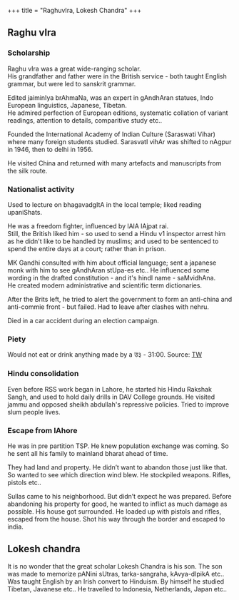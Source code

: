 +++
title = "RaghuvIra, Lokesh Chandra"
+++

## Raghu vIra
### Scholarship
Raghu vIra was a great wide-ranging scholar.  
His grandfather and father were in the British service - both taught English grammar, but were led to sanskrit grammar.

Edited jaiminIya brAhmaNa, was an expert in gAndhAran statues, Indo European linguistics, Japanese, Tibetan.  
He admired perfection of European editions, systematic collation of variant readings, attention to details, comparitive study etc..  

Founded the International Academy of Indian Culture (Saraswati Vihar) where many foreign students studied. SarasvatI vihAr was shifted to nAgpur in 1946, then to delhi in 1956.

He visited China and returned with many artefacts and manuscripts from the silk route. 

### Nationalist activity
Used to lecture on bhagavadgItA in the local temple; liked reading upaniShats.

He was a freedom fighter, influenced by lAlA lAjpat rai.  
Still, the British liked him - so used to send a Hindu v1 inspector arrest him as he didn't like to be handled by muslims; and used to be sentenced to spend the entire days at a court; rather than in prison.

MK Gandhi consulted with him about official language; sent a japanese monk with him to see gAndhAran stUpa-es etc.. He influenced some wording in the drafted constitution - and it's hindI name - saMvidhAna.  
He created modern administrative and scientific term dictionaries.

After the Brits left, he tried to alert the government to form an anti-china and anti-commie front -  but failed. Had to leave after clashes with nehru.

Died in a car accident during an election campaign.


### Piety
Would not eat or drink anything made by a उ३ - 31:00. Source: [TW](https://www.youtube.com/watch?v=MQziwu_pXfQ&t=170s)

### Hindu consolidation
Even before RSS work began in Lahore, he started his Hindu Rakshak Sangh, and used to hold daily drills in DAV College grounds. He visited jammu and opposed sheikh abdullah's repressive policies. Tried to improve slum people lives.

### Escape from lAhore
He was in pre partition TSP. He knew population exchange was coming. So he sent all his family to mainland bharat ahead of time.

They had land and property. He didn’t want to abandon those just like that. So wanted to see which direction wind blew. He stockpiled weapons. Rifles, pistols etc..

Sullas came to his neighborhood. But didn’t expect he was prepared. Before abandoning his property for good, he wanted to inflict as much damage as possible. His house got surrounded. He loaded up with pistols and rifles, escaped from the house. Shot his way through the border and escaped to india.


## Lokesh chandra
It is no wonder that the great scholar Lokesh Chandra is his son. The son was made to memorize pANini sUtras, tarka-sangraha, kAvya-dIpikA etc.. Was taught English by an Irish convert to Hinduism. By himself he studied Tibetan, Javanese etc.. He travelled to Indonesia, Netherlands, Japan etc..


